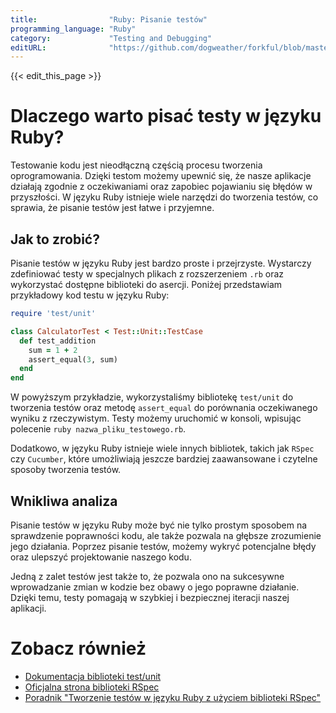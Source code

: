 ```yaml
---
title:                "Ruby: Pisanie testów"
programming_language: "Ruby"
category:             "Testing and Debugging"
editURL:              "https://github.com/dogweather/forkful/blob/master/content/pl/ruby/writing-tests.md"
---
```


{{< edit_this_page >}}

# Dlaczego warto pisać testy w języku Ruby?

Testowanie kodu jest nieodłączną częścią procesu tworzenia oprogramowania. Dzięki testom możemy upewnić się, że nasze aplikacje działają zgodnie z oczekiwaniami oraz zapobiec pojawianiu się błędów w przyszłości. W języku Ruby istnieje wiele narzędzi do tworzenia testów, co sprawia, że pisanie testów jest łatwe i przyjemne.

## Jak to zrobić?

Pisanie testów w języku Ruby jest bardzo proste i przejrzyste. Wystarczy zdefiniować testy w specjalnych plikach z rozszerzeniem `.rb` oraz wykorzystać dostępne biblioteki do asercji. Poniżej przedstawiam przykładowy kod testu w języku Ruby: 

```Ruby
require 'test/unit'

class CalculatorTest < Test::Unit::TestCase
  def test_addition
    sum = 1 + 2
    assert_equal(3, sum)
  end
end
```

W powyższym przykładzie, wykorzystaliśmy bibliotekę `test/unit` do tworzenia testów oraz metodę `assert_equal` do porównania oczekiwanego wyniku z rzeczywistym. Testy możemy uruchomić w konsoli, wpisując polecenie `ruby nazwa_pliku_testowego.rb`.

Dodatkowo, w języku Ruby istnieje wiele innych bibliotek, takich jak `RSpec` czy `Cucumber`, które umożliwiają jeszcze bardziej zaawansowane i czytelne sposoby tworzenia testów.

## Wnikliwa analiza

Pisanie testów w języku Ruby może być nie tylko prostym sposobem na sprawdzenie poprawności kodu, ale także pozwala na głębsze zrozumienie jego działania. Poprzez pisanie testów, możemy wykryć potencjalne błędy oraz ulepszyć projektowanie naszego kodu.

Jedną z zalet testów jest także to, że pozwala ono na sukcesywne wprowadzanie zmian w kodzie bez obawy o jego poprawne działanie. Dzięki temu, testy pomagają w szybkiej i bezpiecznej iteracji naszej aplikacji.

# Zobacz również

- [Dokumentacja biblioteki test/unit](https://apidock.com/ruby/Test/Unit/TestCase)
- [Oficjalna strona biblioteki RSpec](https://rspec.info/)
- [Poradnik "Tworzenie testów w języku Ruby z użyciem biblioteki RSpec"](https://semaphoreci.com/community/tutorials/how-to-test-your-ruby-code-with-rspec)